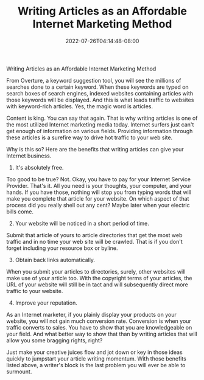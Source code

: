 ﻿---
title: "Writing Articles as an Affordable Internet Marketing Method"
date: 2022-07-26T04:14:48-08:00
description: "Articles-Marketing Tips for Web Success"
featured_image: "/images/Articles-Marketing.jpg"
tags: ["Articles Marketing"]
---

Writing Articles as an Affordable Internet Marketing Method

From Overture, a keyword suggestion tool, you will see the millions of searches done to a certain keyword. When these keywords are typed on search boxes of search engines, indexed websites containing articles with those keywords will be displayed. And this is what leads traffic to websites with keyword-rich articles. Yes, the magic word is articles.

Content is king. You can say that again. That is why writing articles is one of the most utilized Internet marketing media today. Internet surfers just can't get enough of information on various fields. Providing information through these articles is a surefire way to drive hot traffic to your web site.

Why is this so? Here are the benefits that writing articles can give your Internet business.

1. It's absolutely free.

Too good to be true? Not. Okay, you have to pay for your Internet Service Provider. That's it. All you need is your thoughts, your computer, and your hands. If you have those, nothing will stop you from typing words that will make you complete that article for your website. On which aspect of that process did you really shell out any cent? Maybe later when your electric bills come.

2. Your website will be noticed in a short period of time.

Submit that article of yours to article directories that get the most web traffic and in no time your web site will be crawled. That is if you don't forget including your resource box or byline. 

3. Obtain back links automatically.

When you submit your articles to directories, surely, other websites will make use of your article too. With the copyright terms of your articles, the URL of your website will still be in tact and will subsequently direct more traffic to your website.

4. Improve your reputation.

As an Internet marketer, if you plainly display your products on your website, you will not gain much conversion rate. Conversion is when your traffic converts to sales. You have to show that you are knowledgeable on your field. And what better way to show that than by writing articles that will allow you some bragging rights, right?

Just make your creative juices flow and jot down or key in those ideas quickly to jumpstart your article writing momentum. With those benefits listed above, a writer's block is the last problem you will ever be able to surmount.

